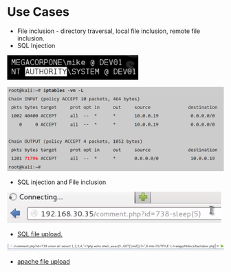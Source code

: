 # Use Cases

* File inclusion - directory traversal, local file inclusion, remote file inclusion.
* SQL Injection

![sql injection example 1](../.gitbook/assets/image%20%286%29.png)

![sql injection example 2](../.gitbook/assets/image%20%2818%29.png)

* SQL injection and File inclusion

![sql injection + file inclusion](../.gitbook/assets/image%20%2817%29.png)

* [SQL file upload.](7.2-file-inclusion-vulnerabilities.md#7-2-3-lfi-enable-and-rfi-disabled-approach-1)

![sql file upload](../.gitbook/assets/image%20%282%29.png)

* [apache file upload ](7.2-file-inclusion-vulnerabilities.md#7-2-4-lfi-enabled-and-rfi-disabled-approach-2)



